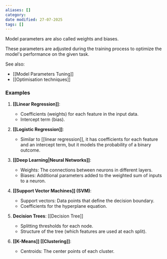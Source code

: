 ```yaml
---
aliases: []
category:
date modified: 27-07-2025
tags: []
---
```

Model parameters are also called weights and biases.

These parameters are adjusted during the training process to optimize the model's performance on the given task.

See also: 
- [[Model Parameters Tuning]]
- [[Optimisation techniques]]
### Examples

1. **[[Linear Regression]]**: 
   - Coefficients (weights) for each feature in the input data.
   - Intercept term (bias).

2. **[[Logistic Regression]]**:
   - Similar to [[linear regression]], it has coefficients for each feature and an intercept term, but it models the probability of a binary outcome.

3. **[[Deep Learning|Neural Networks]]**:
   - Weights: The connections between neurons in different layers.
   - Biases: Additional parameters added to the weighted sum of inputs to a neuron.

4. **[[Support Vector Machines]] (SVM)**:
   - Support vectors: Data points that define the decision boundary.
   - Coefficients for the hyperplane equation.

5. **Decision Trees**: [[Decision Tree]]
   - Splitting thresholds for each node.
   - Structure of the tree (which features are used at each split).

6. **[[K-Means]] [[Clustering]]**:
   - Centroids: The center points of each cluster.

